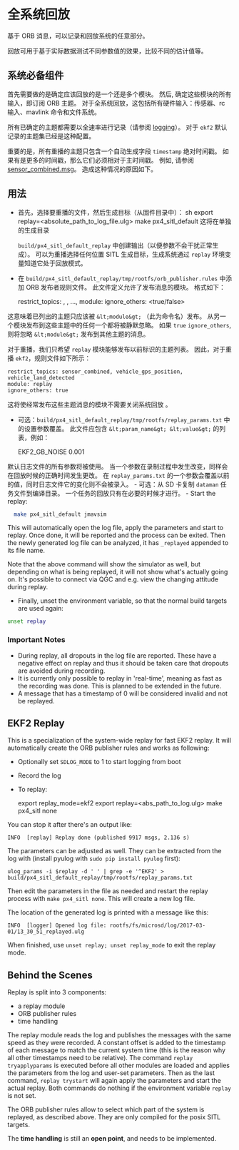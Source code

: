# 全系统回放

基于 ORB 消息，可以记录和回放系统的任意部分。

回放可用于基于实际数据测试不同参数值的效果，比较不同的估计值等。

## 系统必备组件

首先需要做的是确定应该回放的是一个还是多个模块。 然后, 确定这些模块的所有输入，即订阅 ORB 主题。 对于全系统回放，这包括所有硬件输入：传感器、rc 输入、mavlink 命令和文件系统。

所有已确定的主题都需要以全速率进行记录（请参阅 [logging](../log/logging.md)）。 对于 `ekf2` 默认记录的主题集已经是这种配置。

重要的是，所有重播的主题只包含一个自动生成字段 `timestamp` 绝对时间戳。 如果有是更多的时间戳，那么它们必须相对于主时间戳。 例如, 请参阅 [sensor_combined.msg](https://github.com/PX4/Firmware/blob/master/msg/sensor_combined.msg)。 造成这种情况的原因如下。

## 用法

- 首先，选择要重播的文件，然后生成目标（从固件目录中）： 
        sh
        export replay=<absolute_path_to_log_file.ulg>
        make px4_sitl_default 这将在单独的生成目录 
    
    `build/px4_sitl_default_replay` 中创建输出（以便参数不会干扰正常生成）。 可以为重播选择任何位置 SITL 生成目标，生成系统通过 `replay` 环境变量知道它处于回放模式。
- 在 `build/px4_sitl_default_replay/tmp/rootfs/orb_publisher.rules` 中添加 ORB 发布者规则文件。 此文件定义允许了发布消息的模块。 格式如下：

    restrict_topics: <topic1>, <topic2>, ..., <topicN>
    module: <module>
    ignore_others: <true/false>
    

这意味着已列出的主题只应该被 `&lt;module&gt;` （此为命令名）发布。 从另一个模块发布到这些主题中的任何一个都将被静默忽略。 如果 `true` `ignore_others`, 则将忽略 `&lt;module&gt;` 发布到其他主题的消息。

对于重播，我们只希望 `replay` 模块能够发布以前标识的主题列表。 因此，对于重播 `ekf2`，规则文件如下所示：

    restrict_topics: sensor_combined, vehicle_gps_position, vehicle_land_detected
    module: replay
    ignore_others: true
    

这将使经常发布这些主题消息的模块不需要关闭系统回放 。

- 可选：`build/px4_sitl_default_replay/tmp/rootfs/replay_params.txt` 中的设置参数覆盖。 此文件应包含 ` &lt;param_name&gt; &lt;value&gt; ` 的列表，例如：

    EKF2_GB_NOISE 0.001
    

默认日志文件的所有参数将被使用。 当一个参数在录制过程中发生改变，同样会在回放时候的正确时间发生更改。 在 `replay_params.txt` 的一个参数会覆盖以前的值，同时日志文件它的变化则不会被录入。 - 可选：从 SD 卡复制 `dataman` 任务文件到编译目录。 一个任务的回放只有在必要的时候才进行。 - Start the replay:

```sh
  make px4_sitl_default jmavsim
```

This will automatically open the log file, apply the parameters and start to replay. Once done, it will be reported and the process can be exited. Then the newly generated log file can be analyzed, it has `_replayed` appended to its file name.

Note that the above command will show the simulator as well, but depending on what is being replayed, it will not show what's actually going on. It's possible to connect via QGC and e.g. view the changing attitude during replay.

- Finally, unset the environment variable, so that the normal build targets are used again:

```sh
unset replay
```

### Important Notes

- During replay, all dropouts in the log file are reported. These have a negative effect on replay and thus it should be taken care that dropouts are avoided during recording.
- It is currently only possible to replay in 'real-time', meaning as fast as the recording was done. This is planned to be extended in the future.
- A message that has a timestamp of 0 will be considered invalid and not be replayed.

## EKF2 Replay

This is a specialization of the system-wide replay for fast EKF2 replay. It will automatically create the ORB publisher rules and works as following:

- Optionally set `SDLOG_MODE` to 1 to start logging from boot
- Record the log
- To replay:

    export replay_mode=ekf2
    export replay=<abs_path_to_log.ulg>
    make px4_sitl none
    

You can stop it after there's an output like:

    INFO  [replay] Replay done (published 9917 msgs, 2.136 s)
    

The parameters can be adjusted as well. They can be extracted from the log with \(install pyulog with `sudo pip install pyulog` first\):

    ulog_params -i $replay -d ' ' | grep -e '^EKF2' > build/px4_sitl_default_replay/tmp/rootfs/replay_params.txt
    

Then edit the parameters in the file as needed and restart the replay process with `make px4_sitl none`. This will create a new log file.

The location of the generated log is printed with a message like this:

    INFO  [logger] Opened log file: rootfs/fs/microsd/log/2017-03-01/13_30_51_replayed.ulg
    

When finished, use `unset replay; unset replay_mode` to exit the replay mode.

## Behind the Scenes

Replay is split into 3 components:

- a replay module
- ORB publisher rules
- time handling

The replay module reads the log and publishes the messages with the same speed as they were recorded. A constant offset is added to the timestamp of each message to match the current system time (this is the reason why all other timestamps need to be relative). The command `replay tryapplyparams` is executed before all other modules are loaded and applies the parameters from the log and user-set parameters. Then as the last command, `replay trystart` will again apply the parameters and start the actual replay. Both commands do nothing if the environment variable `replay` is not set.

The ORB publisher rules allow to select which part of the system is replayed, as described above. They are only compiled for the posix SITL targets.

The **time handling** is still an **open point**, and needs to be implemented.